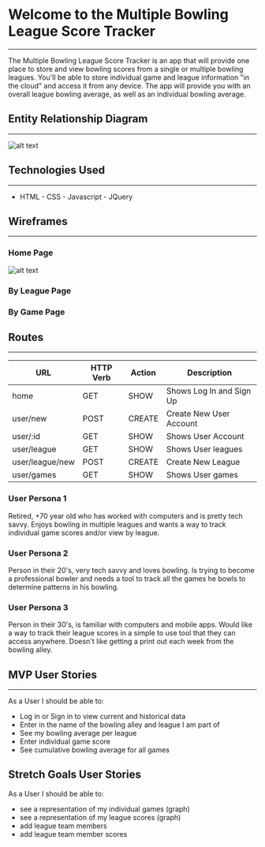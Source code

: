 # Welcome to the Multiple Bowling League Score Tracker
---
The Multiple Bowling League Score Tracker is an app that will provide one place to store and view bowling scores from a single or multiple bowling leagues. You'll be able to store individual game and league information "in the cloud" and access it from any device. The app will provide you with an overall league bowling average, as well as an individual bowling average.

## Entity Relationship Diagram
---
![alt text](https://i.imgur.com/z2tEJLn.png)
## Technologies Used
---
  * HTML - CSS - Javascript - JQuery
## Wireframes
---
### Home Page
![alt text](https://i.imgur.com/H1bCMMK.png)
### By League Page

### By Game Page

## Routes
---
| URL | HTTP Verb | Action | Description |
| ------- | ------ | ------ | ------ |
| home | GET | SHOW | Shows Log In and Sign Up |
| user/new | POST | CREATE | Create New User Account |
| user/:id | GET | SHOW | Shows User Account |
| user/league | GET | SHOW | Shows User leagues |
| user/league/new | POST | CREATE | Create New League |
| user/games | GET | SHOW | Shows User games |

### User Persona 1
Retired, +70 year old who has worked with computers and is pretty tech savvy. Enjoys bowling in multiple leagues and wants a way to track individual game scores and/or view by league.

### User Persona 2
Person in their 20's, very tech savvy and loves bowling. Is trying to become a professional bowler and needs a tool to track all the games he bowls to determine patterns in his bowling.

### User Persona 3
Person in their 30's, is familiar with computers and mobile apps. Would like a way to track their league scores in a simple to use tool that they can access anywhere. Doesn't like getting a print out each week from the bowling alley.

## MVP User Stories
---
As a User I should be able to:
- Log in or Sign in to view current and historical data
- Enter in the name of the bowling alley and league I am part of
- See my bowling average per league
- Enter individual game score
- See cumulative bowling average for all games

## Stretch Goals User Stories
As a User I should be able to:
- see a representation of my individual games (graph)
- see a representation of my league scores (graph)
- add league team members
- add league team member scores
